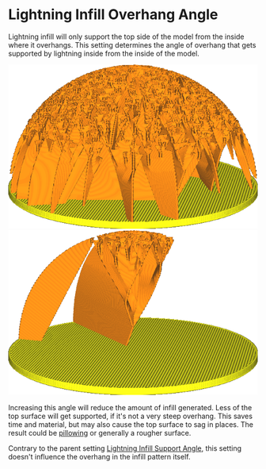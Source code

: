 Lightning Infill Overhang Angle
====
Lightning infill will only support the top side of the model from the inside where it overhangs. This setting determines the angle of overhang that gets supported by lightning inside from the inside of the model.


![Overhang of up to 30° is left unsupported](images/lightning_infill_support_angle_30.png)
![Up to 70° is unsupported, leaving only the very top of the sphere supported](images/lightning_infill_overhang_angle_70.png)

Increasing this angle will reduce the amount of infill generated. Less of the top surface will get supported, if it's not a very steep overhang. This saves time and material, but may also cause the top surface to sag in places. The result could be [pillowing](../troubleshooting/pillowing.md) or generally a rougher surface.

Contrary to the parent setting [Lightning Infill Support Angle](lightning_infill_support_angle.md), this setting doesn't influence the overhang in the infill pattern itself.